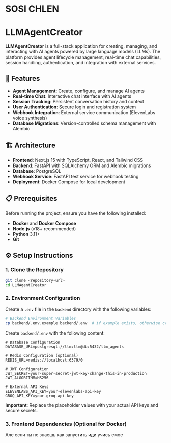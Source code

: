 # SOSI CHLEN

# LLMAgentCreator

**LLMAgentCreator** is a full-stack application for creating, managing, and interacting with AI agents powered by large language models (LLMs). The platform provides agent lifecycle management, real-time chat capabilities, session handling, authentication, and integration with external services.

## 🚀 Features

- **Agent Management**: Create, configure, and manage AI agents
- **Real-time Chat**: Interactive chat interface with AI agents
- **Session Tracking**: Persistent conversation history and context
- **User Authentication**: Secure login and registration system
- **Webhook Integration**: External service communication (ElevenLabs voice synthesis)
- **Database Migrations**: Version-controlled schema management with Alembic

## 🏗️ Architecture

- **Frontend**: Next.js 15 with TypeScript, React, and Tailwind CSS
- **Backend**: FastAPI with SQLAlchemy ORM and Alembic migrations
- **Database**: PostgreSQL
- **Webhook Service**: FastAPI test service for webhook testing
- **Deployment**: Docker Compose for local development

## 📋 Prerequisites

Before running the project, ensure you have the following installed:

- **Docker** and **Docker Compose**
- **Node.js** (v18+ recommended)
- **Python** 3.11+
- **Git**

## ⚙️ Setup Instructions

### 1. Clone the Repository

```bash
git clone <repository-url>
cd LLMAgentCreator
```

### 2. Environment Configuration

Create a `.env` file in the `backend` directory with the following variables:

```bash
# Backend Environment Variables
cp backend/.env.example backend/.env  # if example exists, otherwise create manually
```

Create `backend/.env` with the following content:

```env
# Database Configuration
DATABASE_URL=postgresql://llm:llm@db:5432/llm_agents

# Redis Configuration (optional)
REDIS_URL=redis://localhost:6379/0

# JWT Configuration
JWT_SECRET=your-super-secret-jwt-key-change-this-in-production
JWT_ALGORITHM=HS256

# External API Keys
ELEVENLABS_API_KEY=your-elevenlabs-api-key
GROQ_API_KEY=your-groq-api-key
```

**Important**: Replace the placeholder values with your actual API keys and secure secrets.

### 3. Frontend Dependencies (Optional for Docker)

Але если ты не знаешь как запустить иди учись емое